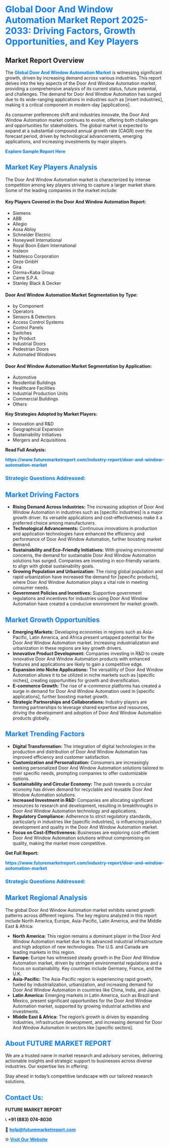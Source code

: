 <h1 style="color: #007BFF;">Global Door And Window Automation Market Report 2025-2033: Driving Factors, Growth Opportunities, and Key Players</h1>

<section id="overview">
<h2>Market Report Overview</h2>
<p>The <a href="https://www.futuremarketreport.com/industry-report/door-and-window-automation-market" style="color: #007BFF; text-decoration: none;"><strong>Global Door And Window Automation Market</strong></a> is witnessing significant growth, driven by increasing demand across various industries. This report delves into the key aspects of the Door And Window Automation market, providing a comprehensive analysis of its current status, future potential, and challenges. The demand for Door And Window Automation has surged due to its wide-ranging applications in industries such as [insert industries], making it a critical component in modern-day [applications].</p>
<p>As consumer preferences shift and industries innovate, the Door And Window Automation market continues to evolve, offering both challenges and opportunities for stakeholders. The global market is expected to expand at a substantial compound annual growth rate (CAGR) over the forecast period, driven by technological advancements, emerging applications, and increasing investments by major players.</p>
</section>

<section id="overview">
<p><a href="https://www.futuremarketreport.com/request-sample/reportId=103803" style="color: #007BFF; text-decoration: none;"><strong>Explore Sample Report Here</strong></a></p>
</section>

<section id="key-players">
<h2 style="color: #007BFF;">Market Key Players Analysis</h2>
<p>The Door And Window Automation market is characterized by intense competition among key players striving to capture a larger market share. Some of the leading companies in the market include:</p>
<h4>Key Players Covered in the Door And Window Automation Report:</h4>
<ul><li>Siemens</li><li>ABB</li><li>Allegio</li><li>Assa Abloy</li><li>Schneider Electric</li><li>Honeywell International</li><li>Royal Boon Edam International</li><li>Insteon</li><li>Nabtesco Corporation</li><li>Geze GmbH</li><li>Gira</li><li>Dorma+Kaba Group</li><li>Came S.P.A.</li><li>Stanley Black &amp; Decker</li></ul>
<h4>Door And Window Automation Market Segmentation by Type:</h4>
<ul><li>by Component</li><li>Operators</li><li>Sensors &amp; Detectors</li><li>Access Control Systems</li><li>Control Panels</li><li>Switches</li><li>by Product</li><li>Industrial Doors</li><li>Pedestrian Doors</li><li>Automated Windows</li></ul>

<h4>Door And Window Automation Market Segmentation by Application:</h4>
<ul><li>Automotive</li><li>Residential Buildings</li><li>Healthcare Facilities</li><li>Industrial Production Units</li><li>Commercial Buildings</li><li>Others</li></ul>
<p><strong>Key Strategies Adopted by Market Players:</strong></p>
<ul>
<li>Innovation and R&D</li>
<li>Geographical Expansion</li>
<li>Sustainability Initiatives</li>
<li>Mergers and Acquisitions</li>
</ul>
</section>

<section>
<p><strong>Read Full Analysis: </strong></p><a href="https://www.futuremarketreport.com/industry-report/door-and-window-automation-market" style="color: #007BFF; text-decoration: none;"><strong>https://www.futuremarketreport.com/industry-report/door-and-window-automation-market</strong></a>
<h3 style="color: #007BFF;">Strategic Questions Addressed:</h3>
</section>

<section id="driving-factors">
<h2 style="color: #007BFF;">Market Driving Factors</h2>
<ul>
<li><strong>Rising Demand Across Industries:</strong> The increasing adoption of Door And Window Automation in industries such as [specific industries] is a major growth driver. Its versatile applications and cost-effectiveness make it a preferred choice among manufacturers.</li>
<li><strong>Technological Advancements:</strong> Continuous innovations in production and application technologies have enhanced the efficiency and performance of Door And Window Automation, further boosting market demand.</li>
<li><strong>Sustainability and Eco-Friendly Initiatives:</strong> With growing environmental concerns, the demand for sustainable Door And Window Automation solutions has surged. Companies are investing in eco-friendly variants to align with global sustainability goals.</li>
<li><strong>Growing Population and Urbanization:</strong> The rising global population and rapid urbanization have increased the demand for [specific products], where Door And Window Automation plays a vital role in meeting consumer needs.</li>
<li><strong>Government Policies and Incentives:</strong> Supportive government regulations and incentives for industries using Door And Window Automation have created a conducive environment for market growth.</li>
</ul>
</section>

<section id="growth-opportunities">
<h2 style="color: #007BFF;">Market Growth Opportunities</h2>
<ul>
<li><strong>Emerging Markets:</strong> Developing economies in regions such as Asia-Pacific, Latin America, and Africa present untapped potential for the Door And Window Automation market. Increasing industrialization and urbanization in these regions are key growth drivers.</li>
<li><strong>Innovative Product Development:</strong> Companies investing in R&D to create innovative Door And Window Automation products with enhanced features and applications are likely to gain a competitive edge.</li>
<li><strong>Expansion into Niche Applications:</strong> The versatility of Door And Window Automation allows it to be utilized in niche markets such as [specific niches], creating opportunities for growth and diversification.</li>
<li><strong>E-commerce Growth:</strong> The rise of e-commerce platforms has created a surge in demand for Door And Window Automation used in [specific applications], further boosting market growth.</li>
<li><strong>Strategic Partnerships and Collaborations:</strong> Industry players are forming partnerships to leverage shared expertise and resources, driving the development and adoption of Door And Window Automation products globally.</li>
</ul>
</section>

<section id="trending-factors">
<h2 style="color: #007BFF;">Market Trending Factors</h2>
<ul>
<li><strong>Digital Transformation:</strong> The integration of digital technologies in the production and distribution of Door And Window Automation has improved efficiency and customer satisfaction.</li>
<li><strong>Customization and Personalization:</strong> Consumers are increasingly seeking personalized Door And Window Automation solutions tailored to their specific needs, prompting companies to offer customizable options.</li>
<li><strong>Sustainability and Circular Economy:</strong> The push towards a circular economy has driven demand for recyclable and reusable Door And Window Automation solutions.</li>
<li><strong>Increased Investment in R&D:</strong> Companies are allocating significant resources to research and development, resulting in breakthroughs in Door And Window Automation technology and applications.</li>
<li><strong>Regulatory Compliance:</strong> Adherence to strict regulatory standards, particularly in industries like [specific industries], is influencing product development and quality in the Door And Window Automation market.</li>
<li><strong>Focus on Cost-Effectiveness:</strong> Businesses are exploring cost-efficient Door And Window Automation solutions without compromising on quality, making the market more competitive.</li>
</ul>
</section>

<section>
<p><strong>Get Full Report: </strong></p><a href="https://www.futuremarketreport.com/industry-report/door-and-window-automation-market" style="color: #007BFF; text-decoration: none;"><strong>https://www.futuremarketreport.com/industry-report/door-and-window-automation-market</strong></a>
<h3 style="color: #007BFF;">Strategic Questions Addressed:</h3>
</section>


<section id="regional-analysis">
<h2 style="color: #007BFF;">Market Regional Analysis</h2>
<p>The global Door And Window Automation market exhibits varied growth patterns across different regions. The key regions analyzed in this report include North America, Europe, Asia-Pacific, Latin America, and the Middle East & Africa:</p>
<ul>
<li><strong>North America:</strong> This region remains a dominant player in the Door And Window Automation market due to its advanced industrial infrastructure and high adoption of new technologies. The U.S. and Canada are leading markets in this region.</li>
<li><strong>Europe:</strong> Europe has witnessed steady growth in the Door And Window Automation market, driven by stringent environmental regulations and a focus on sustainability. Key countries include Germany, France, and the U.K.</li>
<li><strong>Asia-Pacific:</strong> The Asia-Pacific region is experiencing rapid growth, fueled by industrialization, urbanization, and increasing demand for Door And Window Automation in countries like China, India, and Japan.</li>
<li><strong>Latin America:</strong> Emerging markets in Latin America, such as Brazil and Mexico, present significant opportunities for the Door And Window Automation market, supported by growing industrial activities and investments.</li>
<li><strong>Middle East & Africa:</strong> The region’s growth is driven by expanding industries, infrastructure development, and increasing demand for Door And Window Automation in sectors like [specific sectors].</li>
</ul>
</section>

<footer>
<h2 style="color: #007BFF;">About FUTURE MARKET REPORT</h2>
<p>We are a trusted name in market research and advisory services, delivering actionable insights and strategic support to businesses across diverse industries. Our expertise lies in offering:</p>

<p>Stay ahead in today’s competitive landscape with our tailored research solutions.</p>

<h2 style="color: #007BFF;">Contact Us:</h2>
<p><strong>FUTURE MARKET REPORT</strong></p>
<p>📞 <strong>+91 (883) 074-8030</strong></p>
<p>📧 <strong><a href="mailto:help@futuremarketreport.com" style="color: #007BFF;">help@futuremarketreport.com</a></strong></p>
<p>🌐 <strong><a href="https://www.futuremarketreport.com/" style="color: #007BFF;">Visit Our Website</a></strong></p>
</footer>